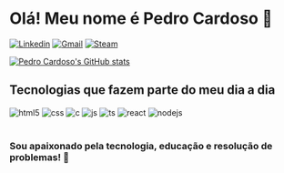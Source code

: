 # Olá! Meu nome é Pedro Cardoso 👾

[![Linkedin](https://img.shields.io/badge/LinkedIn-0077B5?style=for-the-badge&logo=linkedin&logoColor=white)](https://www.linkedin.com/in/pedroh-cardoso/)
[![Gmail](https://img.shields.io/badge/Gmail-D14836?style=for-the-badge&logo=gmail&logoColor=white)](mailto:phlc.dev@gmail.com)
[![Steam](https://img.shields.io/badge/Steam-000000?style=for-the-badge&logo=steam&logoColor=white)](https://steamcommunity.com/id/ph-cardoso)

[![Pedro Cardoso's GitHub stats](https://github-readme-stats.vercel.app/api?username=ph-cardoso&count_private=true&hide=stars,issues&show_icons=true&theme=tokyonight)](https://github.com/ph-cardoso/github-readme-stats)

## Tecnologias que fazem parte do meu dia a dia

<div style="display: inline_block">
    <img align="center" alt="html5" src="https://img.shields.io/badge/HTML5-E34F26?style=for-the-badge&logo=html5&logoColor=white" />
    <img align="center" alt="css" src="https://img.shields.io/badge/CSS3-1572B6?style=for-the-badge&logo=css3&logoColor=white" />
    <img align="center" alt="c" src="https://img.shields.io/badge/C-00599C?style=for-the-badge&logo=c&logoColor=white" />
    <img align="center" alt="js" src="https://img.shields.io/badge/JavaScript-F7DF1E?style=for-the-badge&logo=javascript&logoColor=black" />
    <img align="center" alt="ts" src="https://img.shields.io/badge/TypeScript-007ACC?style=for-the-badge&logo=typescript&logoColor=white" />
    <img align="center" alt="react" src="https://img.shields.io/badge/React-20232A?style=for-the-badge&logo=react&logoColor=61DAFB" />
    <img align="center" alt="nodejs" src="https://img.shields.io/badge/Node.js-43853D?style=for-the-badge&logo=node.js&logoColor=white" />
</div><br/>

### Sou apaixonado pela tecnologia, educação e resolução de problemas! 🚀
